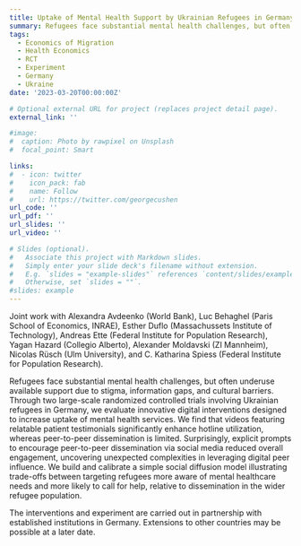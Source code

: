 ```yaml
---
title: Uptake of Mental Health Support by Ukrainian Refugees in Germany
summary: Refugees face substantial mental health challenges, but often underuse available support due to stigma, information gaps, and cultural barriers. Through two large-scale randomized controlled trials involving Ukrainian refugees in Germany, we evaluate innovative digital interventions designed to increase uptake of mental health services. We find that videos featuring relatable patient testimonials significantly enhance hotline utilization, whereas peer-to-peer dissemination is limited. Surprisingly, explicit prompts to encourage peer-to-peer dissemination via social media reduced overall engagement, uncovering unexpected complexities in leveraging digital peer influence. We build and calibrate a simple social diffusion model illustrating trade-offs between targeting refugees more aware of mental healthcare needs and more likely to call for help, relative to dissemination in the wider refugee population. (Joint work with Alexandra Avdeenko, Luc Behaghel, Esther Duflo, Andreas Ette, Yagan Hazard, Alexander Moldavski, Nicolas Rüsch, and C. Katharina Spiess.)
tags:
  - Economics of Migration
  - Health Economics
  - RCT
  - Experiment
  - Germany
  - Ukraine
date: '2023-03-20T00:00:00Z'

# Optional external URL for project (replaces project detail page).
external_link: ''

#image:
#  caption: Photo by rawpixel on Unsplash
#  focal_point: Smart

links:
#  - icon: twitter
#    icon_pack: fab
#    name: Follow
#    url: https://twitter.com/georgecushen
url_code: ''
url_pdf: ''
url_slides: ''
url_video: ''

# Slides (optional).
#   Associate this project with Markdown slides.
#   Simply enter your slide deck's filename without extension.
#   E.g. `slides = "example-slides"` references `content/slides/example-slides.md`.
#   Otherwise, set `slides = ""`.
#slides: example
---
```


Joint work with Alexandra Avdeenko (World Bank), Luc Behaghel (Paris School of Economics, INRAE), Esther Duflo (Massachussets Institute of Technology), Andreas Ette (Federal Institute for Population Research), Yagan Hazard (Collegio Alberto), Alexander Moldavski (ZI Mannheim), Nicolas Rüsch (Ulm University), and C. Katharina Spiess (Federal Institute for Population Research).

Refugees face substantial mental health challenges, but often underuse available support due to stigma, information gaps, and cultural barriers. Through two large-scale randomized controlled trials involving Ukrainian refugees in Germany, we evaluate innovative digital interventions designed to increase uptake of mental health services. We find that videos featuring relatable patient testimonials significantly enhance hotline utilization, whereas peer-to-peer dissemination is limited. Surprisingly, explicit prompts to encourage peer-to-peer dissemination via social media reduced overall engagement, uncovering unexpected complexities in leveraging digital peer influence. We build and calibrate a simple social diffusion model illustrating trade-offs between targeting refugees more aware of mental healthcare needs and more likely to call for help, relative to dissemination in the wider refugee population.

The interventions and experiment are carried out in partnership with established institutions in Germany. Extensions to other countries may be possible at a later date.
